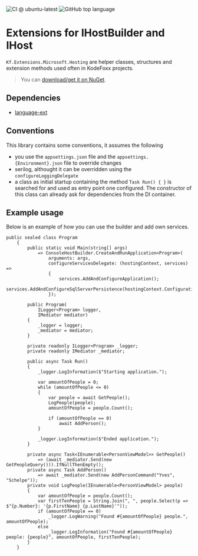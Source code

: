 ![CI @ ubuntu-latest](https://github.com/KodeFoxx/Kf.Extensions.Microsoft.Hosting/workflows/CI%20@%20ubuntu-latest/badge.svg)
![GitHub top language](https://img.shields.io/github/languages/top/kodefoxx/kf.extensions.microsoft.hosting)

# Extensions for IHostBuilder and IHost
`Kf.Extensions.Microsoft.Hosting` are helper classes, structures and extension methods used often in KodeFoxx projects. 
> You can [download/get it on NuGet](https://www.nuget.org/packages/Kf.Extensions.Microsoft.Hosting/).

## Dependencies
- [language-ext](https://github.com/louthy/language-ext)

## Conventions
This library contains some conventions, it assumes the following
- you use the `appsettings.json` file and the `appsettings.{Environment}.json` file to override changes
- serilog, althought it can be overridden using the `configureLoggingDelegate`
- a class as initial startup containing the method `Task Run() { }` is searched for and used as entry point one configured. The constructor of this class can already ask for dependencies from the DI container.

## Example usage
Below is an example of how you can use the builder and add own services.
```
public sealed class Program
    {
        public static void Main(string[] args)
            => ConsoleHostBuilder.CreateAndRunApplication<Program>(
                arguments: args,
                configureServicesDelegate: (hostingContext, services) =>
                {
                    services.AddAndConfigureApplication();
                    services.AddAndConfigureSqlServerPersistence(hostingContext.Configuration);
                });

        public Program(
            ILogger<Program> logger,
            IMediator mediator)
        {
            _logger = logger;
            _mediator = mediator;
        }

        private readonly ILogger<Program> _logger;
        private readonly IMediator _mediator;

        public async Task Run()
        {
            _logger.LogInformation($"Starting application.");

            var amountOfPeople = 0;
            while (amountOfPeople <= 0)
            {
                var people = await GetPeople();
                LogPeople(people);
                amountOfPeople = people.Count();

                if (amountOfPeople == 0)
                    await AddPerson();
            }

            _logger.LogInformation($"Ended application.");
        }

        private async Task<IEnumerable<PersonViewModel>> GetPeople()
            => (await _mediator.Send(new GetPeopleQuery())).IfNullThenEmpty();
        private async Task AddPerson()
            => await _mediator.Send(new AddPersonCommand("Yves", "Schelpe"));
        private void LogPeople(IEnumerable<PersonViewModel> people)
        {
            var amountOfPeople = people.Count();
            var firstTenPeople = String.Join(", ", people.Select(p => $"{p.Number}: '{p.FirstName} {p.LastName}'"));
            if (amountOfPeople == 0)
                _logger.LogWarning("Found #{amountOfPeople} people.", amountOfPeople);
            else
                _logger.LogInformation("Found #{amountOfPeople} people: {people}", amountOfPeople, firstTenPeople);
        }
    }
```